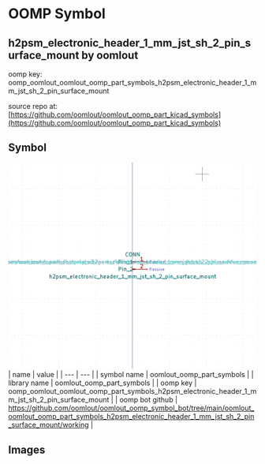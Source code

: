 # OOMP Symbol  
## h2psm_electronic_header_1_mm_jst_sh_2_pin_surface_mount  by oomlout  
  
oomp key: oomp_oomlout_oomlout_oomp_part_symbols_h2psm_electronic_header_1_mm_jst_sh_2_pin_surface_mount  
  
source repo at: [https://github.com/oomlout/oomlout_oomp_part_kicad_symbols](https://github.com/oomlout/oomlout_oomp_part_kicad_symbols)  
## Symbol  
  
[![working.png](working_600.png)](working.png)  
| name | value | 
| --- | --- | 
| symbol name | oomlout_oomp_part_symbols | 
| library name | oomlout_oomp_part_symbols | 
| oomp key | oomp_oomlout_oomlout_oomp_part_symbols_h2psm_electronic_header_1_mm_jst_sh_2_pin_surface_mount | 
| oomp bot github | https://github.com/oomlout/oomlout_oomp_symbol_bot/tree/main/oomlout_oomlout_oomp_part_symbols_h2psm_electronic_header_1_mm_jst_sh_2_pin_surface_mount/working | 
## Images  
